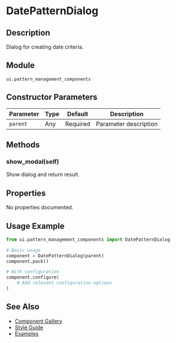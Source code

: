 # DatePatternDialog

## Description
Dialog for creating date criteria.

## Module
`ui.pattern_management_components`

## Constructor Parameters
| Parameter | Type | Default | Description |
|-----------|------|---------|-------------|
| `parent` | Any | Required | Parameter description |

## Methods
### show_modal(self)
Show dialog and return result.


## Properties
No properties documented.

## Usage Example

```python
from ui.pattern_management_components import DatePatternDialog

# Basic usage
component = DatePatternDialog(parent)
component.pack()

# With configuration
component.configure(
    # Add relevant configuration options
)
```

## See Also
- [Component Gallery](../gallery.md)
- [Style Guide](../style-guide/README.md)
- [Examples](../examples/datepatterndialog.py)
